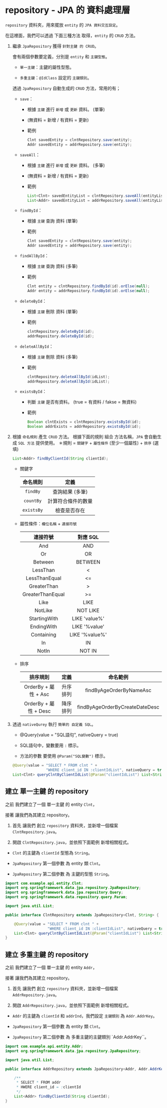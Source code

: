 # repository - JPA 的 資料處理層

`repository` 資料夾，用來擺放 `entity` 的 `JPA 資料交互設定`。

在這裡面，我們可以透過 下面三種方法 取得，`entity` 的 `CRUD` 方法。

1. 繼承 `JpaRepository` 獲得 `針對主鍵 的 CRUD`。
   
   會有兩個參數要定義，分別是 `entity` 和 `主鍵型態`。
   
   - `單一主鍵`：主鍵的屬性型態。
   
   - `多重主鍵`：`@IdClass` 設定的 `主鍵類別`。
   
   透過 `JpaRepository` 自動生成的 `CRUD` 方法，常用的有；
   
   - `save`：
     
     - 根據 `主鍵` 進行 `新增` 或 `更新` 資料。 (單筆) 
     
     - (無資料 = 新增 / 有資料 = 更新)
     
     - 範例
       
       ```java
       Clnt savedEntity = clntRepository.save(entity);
       Addr savedEntity = addrRepository.save(entity);
       ```
   
   - `saveAll`：
     
     - 根據 `主鍵` 進行 `新增` 或 `更新` 資料。 (多筆) 
     
     - (無資料 = 新增 / 有資料 = 更新)
     
     - 範例
       
       ```java
       List<Clnt> savedEntityList = clntRepository.saveAll(entityList);
       List<Addr> savedEntityList = addrRepository.saveAll(entityList);
       ```
   
   - `findById`：
     
     - 根據 `主鍵` 查詢 資料 (單筆)
     
     - 範例
       
       ```java
       Clnt savedEntity = clntRepository.save(entity);
       Addr savedEntity = addrRepository.save(entity);
       ```
   
   - `findAllById`：
     
     - 根據 `主鍵` 查詢 資料 (多筆)
     
     - 範例
       
       ```java
       Clnt entity = clntRepository.findById(id).orElse(null);
       Addr entity = addrRepository.findById(id).orElse(null);
       ```
   
   - `deleteById`：
     
     - 根據 `主鍵` 刪除 資料 (單筆)
     
     - 範例
       
       ```java
       clntRepository.deleteById(id);
       addrRepository.deleteById(id);
       ```
   
   - `deleteAllById`：
     
     - 根據 `主鍵` 刪除 資料 (多筆)
     
     - 範例
       
       ```java
       clntRepository.deleteAllById(idList);
       addrRepository.deleteAllById(idList);
       ```
   
   - `existsById`：
     
     - 判斷 `主鍵` 是否有資料。 (true = 有資料 / fakse = 無資料)
     
     - 範例
       
       ```java
       Boolean clntExists = clntRepository.existsById(id);
       Boolean addrExists = addrRepository.existsById(id);
       ```

2. 根據 `命名規則` 產生 `CRUD` 方法。
   根據下面的規則 組合 方法名稱，`JPA` 會自動生成 `SQL 方法` 提供使用。
   ＊規則 = `關鍵字` + `屬性條件` (至少一個屬性) + `排序` (選填)
   
   ```java
   List<Addr> findByClientId(String clientId);
   ```
   
   - 關鍵字
     
     | 命名規則       | 定義        |
     |:----------:|:---------:|
     | `findBy`   | 查詢結果 (多筆) |
     | `countBy`  | 計算符合條件的數量 |
     | `existsBy` | 檢查是否存在    |
   
   - 屬性條件：`欄位名稱` + `連接符號`
     
     | 連接符號             | 對應 SQL         |
     |:----------------:|:--------------:|
     | And              | AND            |
     | Or               | OR             |
     | Between          | BETWEEN        |
     | LessThan         | <              |
     | LessThanEqual    | <=             |
     | GreaterThan      | >              |
     | GreaterThanEqual | >=             |
     | Like             | LIKE           |
     | NotLike          | NOT LIKE       |
     | StartingWith     | LIKE 'value%'  |
     | EndingWith       | LIKE '%value'  |
     | Containing       | LIKE '%value%' |
     | In               | IN             |
     | NotIn            | NOT IN         |
   
   - 排序
     
     | 排序規則                | 定義   | 命名範例                           |
     |:-------------------:|:----:|:------------------------------:|
     | OrderBy + 屬性 + Asc  | 升序排列 | findByAgeOrderByNameAsc        |
     | OrderBy + 屬性 + Desc | 降序排列 | findByAgeOrderByCreateDateDesc |

3. 透過 `nativeQurey` 執行 `簡單的 自定義 SQL`。
   
   - @Query(value = "SQL語句", nativeQuery = true)
   
   - SQL語句中，變數要用 `:` 標示。
   
   - 方法的參數 要使用 `@Param("SQL變數")` 標示。
   
   ```java
   @Query(value = "SELECT * FROM clnt " +
                  "WHERE client_id IN :clientIdList", nativeQuery = true)
   List<Clnt> queryClntByClientIdList(@Param("clientIdList") List<String> clientIdList);
   ```

## 建立 單一主鍵 的 repository

之前 我們建立了一個 單一主鍵 的 entity `Clnt`，

接著 讓我們為其建立 repository。

1. 首先 讓我們 創立 `repository` 資料夾，並新增一個檔案 `ClntRepository.java`。

2. 開啟 `ClntRepository.java`，並依照下面範例 新增相關程式。
- `Clnt` 的主鍵為 `clientId` 型態為 `String`。

- `JpaRepository` 第一個參數 為 entity 類 `Clnt`。

- `JpaRepository` 第二個參數 為 主鍵的型態 `String`。

```java
import com.example.api.entity.Clnt;
import org.springframework.data.jpa.repository.JpaRepository;
import org.springframework.data.jpa.repository.Query;
import org.springframework.data.repository.query.Param;

import java.util.List;

public interface ClntRepository extends JpaRepository<Clnt, String> {

    @Query(value = "SELECT * FROM clnt " +
                   "WHERE client_id IN :clientIdList", nativeQuery = true)
    List<Clnt> queryClntByClientIdList(@Param("clientIdList") List<String> clientIdList);
}
```

## 建立 多重主鍵 的 repository

之前 我們建立了一個 單一主鍵 的 entity `Addr`，

接著 讓我們為其建立 repository。

1. 首先 讓我們 創立 `repository` 資料夾，並新增一個檔案 `AddrRepository.java`。

2. 開啟 `AddrRepository.java`，並依照下面範例 新增相關程式。
- `Addr` 的主鍵為 `clientId` 和 `addrInd`，我們設定 `主鍵類別` 為 `Addr.AddrKey`。

- `JpaRepository` 第一個參數 為 entity 類 `Clnt`。

- `JpaRepository` 第二個參數 為 多重主鍵的主鍵類別 `Addr.AddrKey``。

```java
import com.example.api.entity.Addr;
import org.springframework.data.jpa.repository.JpaRepository;

import java.util.List;

public interface AddrRepository extends JpaRepository<Addr, Addr.AddrKey> {

    /**
     * SELECT * FROM addr
     * HWERE client_id = :clientId
     */
    List<Addr> findByClientId(String clientId);
}
```

